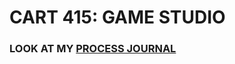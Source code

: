 # CART 415: GAME STUDIO

### LOOK AT MY [PROCESS JOURNAL](https://github.com/TimothyThomasson/CART415/wiki/Process-Journal)
